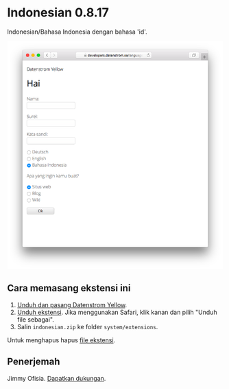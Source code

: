 Indonesian 0.8.17
=================
Indonesian/Bahasa Indonesia dengan bahasa 'id'.

<p align="center"><img src="indonesian-screenshot.png?raw=true" alt="Screenshot"></p>

## Cara memasang ekstensi ini

1. [Unduh dan pasang Datenstrom Yellow](https://github.com/datenstrom/yellow/).
2. [Unduh ekstensi](https://github.com/datenstrom/yellow-extensions/raw/master/zip/indonesian.zip). Jika menggunakan Safari, klik kanan dan pilih "Unduh file sebagai".
3. Salin `indonesian.zip` ke folder `system/extensions`.

Untuk menghapus hapus [file ekstensi](extension.ini).

## Penerjemah

Jimmy Ofisia. [Dapatkan dukungan](https://extensions.datenstrom.se/help/).
